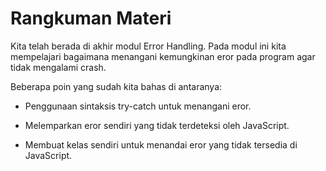 # Rangkuman Materi

Kita telah berada di akhir modul Error Handling. Pada modul ini kita mempelajari bagaimana menangani
kemungkinan eror pada program agar tidak mengalami crash.

Beberapa poin yang sudah kita bahas di antaranya:

- Penggunaan sintaksis try-catch untuk menangani eror.

- Melemparkan eror sendiri yang tidak terdeteksi oleh JavaScript.

- Membuat kelas sendiri untuk menandai eror yang tidak tersedia di JavaScript.

